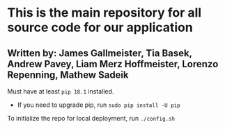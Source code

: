 # This is the main repository for all source code for our application

## Written by: James Gallmeister, Tia Basek, Andrew Pavey, Liam Merz Hoffmeister, Lorenzo Repenning, Mathew Sadeik
 
Must have at least `pip 18.1` installed.
* If you need to upgrade pip, run `sudo pip install -U pip`

To initialize the repo for local deployment, run `./config.sh`

